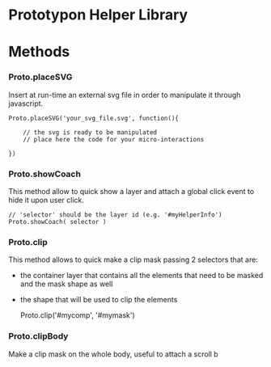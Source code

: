 # Prototypon Helper Library




# Methods

### Proto.placeSVG

Insert at run-time an external svg file in order to manipulate it through javascript.

	Proto.placeSVG('your_svg_file.svg', function(){

		// the svg is ready to be manipulated
		// place here the code for your micro-interactions

	})


### Proto.showCoach

This method allow to quick show a layer and attach a global click event to hide it upon user click.

	// 'selector' should be the layer id (e.g. '#myHelperInfo')
	Proto.showCoach( selector )




### Proto.clip

This method allows to quick make a clip mask passing 2 selectors that are:

- the container layer that contains all the elements that need to be masked and the mask shape as well
- the shape that will be used to clip the elements

    Proto.clip('#mycomp', '#mymask')
    
    

### Proto.clipBody

Make a clip mask on the whole body, useful to attach a scroll b
